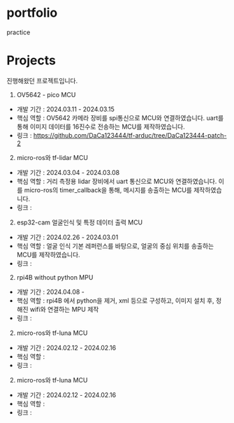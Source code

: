 # portfolio
practice

# Projects
진행해왔던 프로젝트입니다.


1. OV5642 - pico MCU
 - 개발 기간 : 2024.03.11 - 2024.03.15
 - 핵심 역할 : OV5642 카메라 장비를 spi통신으로 MCU와 연결하였습니다. uart를 통해 이미지 데이터를 16진수로 전송하는 MCU를 제작하였습니다.
 - 링크 : https://github.com/DaCa123444/tf-arduc/tree/DaCa123444-patch-2

2. micro-ros와 tf-lidar MCU
 - 개발 기간 : 2024.03.04 - 2024.03.08
 - 핵심 역할 : 거리 측정용 lidar 장비에서  uart 통신으로 MCU와 연결하였습니다. 이를 micro-ros의 timer_callback을 통해, 메시지를 송출하는 MCU를 제작하였습니다.
 - 링크 : 

2. esp32-cam 얼굴인식 및 특정 데이터 출력  MCU
 - 개발 기간 : 2024.02.26 - 2024.03.01
 - 핵심 역할 : 얼굴 인식 기본 레퍼런스를 바탕으로, 얼굴의 중심 위치를 송출하는 MCU를 제작하였습니다.
 - 링크 : 

2. rpi4B without python MPU
 - 개발 기간 : 2024.04.08 - 
 - 핵심 역할 : rpi4B 에서 python을 제거, xml 등으로 구성하고, 이미지 설치 후, 정해진 wifi와 연결하는 MPU 제작
 - 링크 :

2. micro-ros와 tf-luna MCU
 - 개발 기간 : 2024.02.12 - 2024.02.16
 - 핵심 역할 :
 - 링크 :


2. micro-ros와 tf-luna MCU
 - 개발 기간 : 2024.02.12 - 2024.02.16
 - 핵심 역할 :
 - 링크 : 
